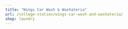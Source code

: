 ```yaml
---
title: "Wings Car Wash & Washateria"
url: /college-station/wings-car-wash-and-washateria/
shop: laundry
---
```

